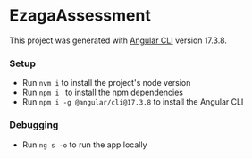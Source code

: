 # EzagaAssessment

This project was generated with [Angular CLI](https://github.com/angular/angular-cli) version 17.3.8.

### Setup
- Run ```nvm i``` to install the project's node version
- Run ```npm i ``` to install the npm dependencies
- Run ```npm i -g @angular/cli@17.3.8``` to install the Angular CLI

### Debugging
- Run ```ng s -o``` to run the app locally
